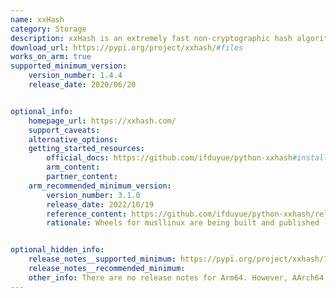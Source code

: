 ```yaml
---
name: xxHash
category: Storage
description: xxHash is an extremely fast non-cryptographic hash algorithm, working at RAM speed limit. It is proposed in four flavors (XXH32, XXH64, XXH3_64bits and XXH3_128bits). 
download_url: https://pypi.org/project/xxhash/#files
works_on_arm: true
supported_minimum_version:
    version_number: 1.4.4
    release_date: 2020/06/20


optional_info:
    homepage_url: https://xxhash.com/
    support_caveats:
    alternative_options:
    getting_started_resources:
        official_docs: https://github.com/ifduyue/python-xxhash#installation
        arm_content:
        partner_content:
    arm_recommended_minimum_version:
        version_number: 3.1.0
        release_date: 2022/10/19
        reference_content: https://github.com/ifduyue/python-xxhash/releases/tag/v3.1.0
        rationale: Wheels for musllinux are being built and published (for many platforms including AArch64) from this version. That means, Arm64 users on musl-based Linux distros (like Alpine) will now have much easier and faster installs of xxHash.


optional_hidden_info:
    release_notes__supported_minimum: https://pypi.org/project/xxhash/1.4.4/#files
    release_notes__recommended_minimum:
    other_info: There are no release notes for Arm64. However, AArch64 binaries are published from 1.4.4 release.
---
```


